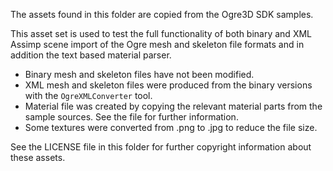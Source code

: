The assets found in this folder are copied from the Ogre3D SDK samples.

This asset set is used to test the full functionality of both binary and XML Assimp scene import of the Ogre mesh and skeleton file formats and in addition the text based material parser.

* Binary mesh and skeleton files have not been modified.
* XML mesh and skeleton files were produced from the binary versions with the `OgreXMLConverter` tool.
* Material file was created by copying the relevant material parts from the sample sources. See the file for further information.
* Some textures were converted from .png to .jpg to reduce the file size.

See the LICENSE file in this folder for further copyright information about these assets.